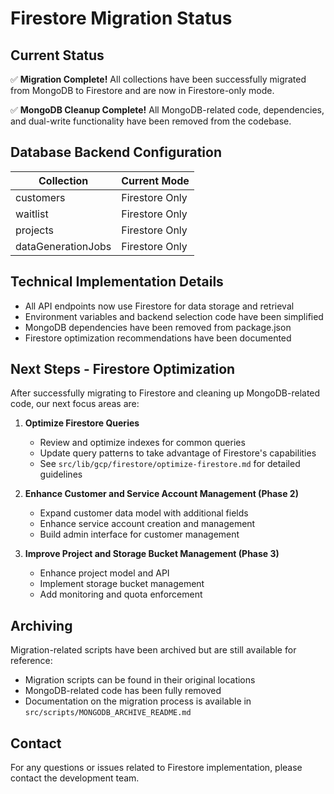 # Firestore Migration Status

## Current Status

✅ **Migration Complete!** All collections have been successfully migrated from MongoDB to Firestore and are now in Firestore-only mode.

✅ **MongoDB Cleanup Complete!** All MongoDB-related code, dependencies, and dual-write functionality have been removed from the codebase.

## Database Backend Configuration

| Collection          | Current Mode       |
|---------------------|-------------------|
| customers           | Firestore Only    |
| waitlist            | Firestore Only    |
| projects            | Firestore Only    |
| dataGenerationJobs  | Firestore Only    |

## Technical Implementation Details

- All API endpoints now use Firestore for data storage and retrieval
- Environment variables and backend selection code have been simplified
- MongoDB dependencies have been removed from package.json
- Firestore optimization recommendations have been documented

## Next Steps - Firestore Optimization

After successfully migrating to Firestore and cleaning up MongoDB-related code, our next focus areas are:

1. **Optimize Firestore Queries**
   - Review and optimize indexes for common queries
   - Update query patterns to take advantage of Firestore's capabilities
   - See `src/lib/gcp/firestore/optimize-firestore.md` for detailed guidelines

2. **Enhance Customer and Service Account Management (Phase 2)**
   - Expand customer data model with additional fields
   - Enhance service account creation and management
   - Build admin interface for customer management

3. **Improve Project and Storage Bucket Management (Phase 3)**
   - Enhance project model and API
   - Implement storage bucket management
   - Add monitoring and quota enforcement

## Archiving

Migration-related scripts have been archived but are still available for reference:

- Migration scripts can be found in their original locations
- MongoDB-related code has been fully removed
- Documentation on the migration process is available in `src/scripts/MONGODB_ARCHIVE_README.md`

## Contact

For any questions or issues related to Firestore implementation, please contact the development team. 